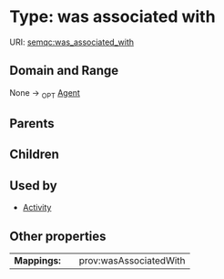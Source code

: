
# Type: was associated with




URI: [semqc:was_associated_with](http://w3id.org/semqcwas_associated_with)


## Domain and Range

None ->  <sub>OPT</sub> [Agent](Agent.md)

## Parents


## Children


## Used by

 * [Activity](Activity.md)

## Other properties

|  |  |  |
| --- | --- | --- |
| **Mappings:** | | prov:wasAssociatedWith |

